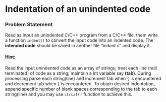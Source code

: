 # Indentation of an unindented code

### Problem Statement

Read as input an unindented C/C++ program from a C/C++ file, them write a function `indent()` to convert the input code into an indented code. The **intended code** should be saved in another file *“indent.c”* and display it.

#### Hint:
Read the input unindented code as an array of strings; treat each line (null terminated) of code as a string; maintain a int variable say **(tab)**. During processing parse each string(line) and increment tab when `{` is encountered and decrement tab when `}` is encountered. To obtain desired indentation, append specific number of blank spaces corresponding to the tab to each string(line) and you may use `strcat()` function to achieve this.
